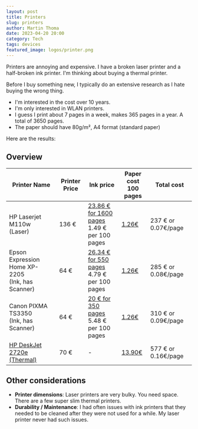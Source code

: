 ```yaml
---
layout: post
title: Printers
slug: printers
author: Martin Thoma
date: 2023-04-20 20:00
category: Tech
tags: devices
featured_image: logos/printer.png
---
```

Printers are annoying and expensive. I have a broken laser printer and a
half-broken ink printer. I'm thinking about buying a thermal printer.

Before I buy something new, I typically do an extensive research as I hate
buying the wrong thing.

* I'm interested in the cost over 10 years.
* I'm only interested in WLAN printers.
* I guess I print about 7 pages in a week, makes 365 pages in a year. A total of
  3650 pages.
* The paper should have 80g/m², A4 format (standard paper)

Here are the results:

## Overview

<table>
    <thead>
        <tr>
            <th>Printer Name</th>
            <th>Printer Price</th>
            <th>Ink price</th>
            <th>Paper cost<br/>100 pages</th>
            <th>Total cost</th>
        </tr>
    </thead>
    <tbody>
        <tr>
            <td>HP Laserjet M110w<br/>(Laser)</td>
            <td>136 €</td>
            <td><a href="https://www.amazon.de/LxTek-Kompatibel-Laserjet-M1217NFW-M1132MFP/dp/B07FKFDK56/">23.86 € for 1600 pages</a><br/>1.49 € per 100 pages</td>
            <td><a href="https://www.amazon.de/inapa-Drucker-Kopierpapier-tecno-Speed/dp/B08PDJZNVM/">1.26€</a></td>
            <td>237 € or 0.07€/page</td>
        </tr>
        <tr>
            <td>Epson Expression Home XP-2205<br/>(Ink, has Scanner)</td>
            <td>64 €</td>
            <td><a href="https://www.amazon.de/Greenjob-Multipack-Kompatibel-Expression-Workforce-604XL-2-Schwarz/dp/B0BW422JDG/">26.34 € for 550 pages</a><br/>4.79 € per 100 pages</td>
            <td><a href="https://www.amazon.de/inapa-Drucker-Kopierpapier-tecno-Speed/dp/B08PDJZNVM/">1.26€</a></td>
            <td>285 € or 0.08€/page</td>
        </tr>
        <tr>
            <td>Canon PIXMA TS3350<br/>(Ink, has Scanner)</td>
            <td>64 €</td>
            <td><a href="https://www.amazon.de/Inkwood-Wiederaufbereitete-Tintenpatrone-Schwarz-Drucker/dp/B089Y2R7G8/">20 € for 350 pages</a><br/>5.48 € per 100 pages</td>
            <td><a href="https://www.amazon.de/inapa-Drucker-Kopierpapier-tecno-Speed/dp/B08PDJZNVM/">1.26€</a></td>
            <td>310 € or 0.09€/page</td>
        </tr>
        <tr>
            <td><a href="https://www.amazon.de/HP-DeskJet-2720e-4800-1200/dp/B0924C4Z9N/">HP DeskJet 2720e<br/>(Thermal)</a></td>
            <td>70 €</td>
            <td>-</td>
            <td><a href="https://www.amazon.de/Brother-Papier-Thermopapier-Blatt-PAC411/dp/B01NAGWBU2/">13.90€</a></td>
            <td>577 € or 0.16€/page</td>
        </tr>
    </tbody>
</table>

## Other considerations

* **Printer dimensions**: Laser printers are very bulky. You need space. There
  are a few super slim thermal printers.
* **Durability / Maintenance**: I had often issues with ink printers that they
  needed to be cleaned after they were not used for a while. My laser printer
  never had such issues.
